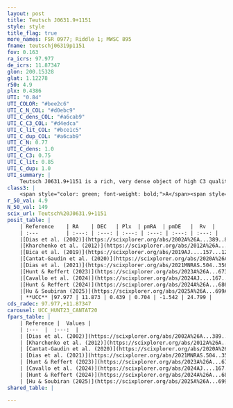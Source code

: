 ```yaml
---
layout: post
title: Teutsch J0631.9+1151
style: style
title_flag: true
more_names: FSR 0977; Riddle 1; MWSC 895
fname: teutschj06319p1151
fov: 0.163
ra_icrs: 97.977
de_icrs: 11.87347
glon: 200.15328
glat: 1.12278
r50: 4.9
plx: 0.4386
UTI: "0.84"
UTI_COLOR: "#bee2c6"
UTI_C_N_COL: "#d0ebc9"
UTI_C_dens_COL: "#a6cab9"
UTI_C_C3_COL: "#d4edca"
UTI_C_lit_COL: "#bce1c5"
UTI_C_dup_COL: "#a6cab9"
UTI_C_N: 0.77
UTI_C_dens: 1.0
UTI_C_C3: 0.75
UTI_C_lit: 0.85
UTI_C_dup: 1.0
UTI_summary: |
    Teutsch J0631.9+1151 is a rich, very dense object of high C3 quality. It is well-studied in the literature.
class3: |
    <span style="color: green; font-weight: bold;">A</span><span style="color: #FFC300; font-weight: bold;">B</span>
r_50_val: 4.9
N_50_val: 149
scix_url: Teutsch%20J0631.9+1151
posit_table: |
    | Reference    | RA    | DEC   | Plx  | pmRA  | pmDE   |  Rv  |
    | :---         | :---: | :---: | :---: | :---: | :---: | :---: |
    |[Dias et al. (2002)](https://scixplorer.org/abs/2002A%26A...389..871D) | 97.963 | 11.844 | -- | 3.15 | 0.25 | -- |
    |[Kharchenko et al. (2012)](https://scixplorer.org/abs/2012A%26A...543A.156K) | 97.965 | 11.845 | -- | 3.15 | 0.25 | -- |
    |[Bica et al. (2019)](https://scixplorer.org/abs/2019AJ....157...12B) | 97.972 | 11.844 | -- | -- | -- | -- |
    |[Cantat-Gaudin et al. (2020)](https://scixplorer.org/abs/2020A%26A...640A...1C) | 97.974 | 11.865 | 0.453 | 0.721 | -1.533 | -- |
    |[Dias et al. (2021)](https://scixplorer.org/abs/2021MNRAS.504..356D) | 97.975 | 11.857 | 0.44 | 0.7 | -1.528 | 23.464 |
    |[Hunt & Reffert (2023)](https://scixplorer.org/abs/2023A%26A...673A.114H) | 97.968 | 11.868 | 0.448 | 0.684 | -1.546 | 23.756 |
    |[Cavallo et al. (2024)](https://scixplorer.org/abs/2024AJ....167...12C) | 97.985 | 11.859 | 0.446 | -- | -- | -- |
    |[Hunt & Reffert (2024)](https://scixplorer.org/abs/2024A%26A...686A..42H) | 97.968 | 11.868 | 0.448 | 0.684 | -1.546 | 23.756 |
    |[Hu & Soubiran (2025)](https://scixplorer.org/abs/2025A%26A...699A.246H) | 97.985 | 11.859 | -- | -- | -- | -- |
    | **UCC** |97.977 | 11.873 | 0.439 | 0.704 | -1.542 | 24.799 | 
cds_radec: 97.977,+11.87347
carousel: UCC_HUNT23_CANTAT20
fpars_table: |
    | Reference |  Values |
    | :---  |  :---:  |
    | [Dias et al. (2002)](https://scixplorer.org/abs/2002A%26A...389..871D) | `E(B-V)=0.583, Dist=1916.0, Age=8.68` |
    | [Kharchenko et al. (2012)](https://scixplorer.org/abs/2012A%26A...543A.156K) | `e_bv=0.583, distance=1916, log_age=8.68` |
    | [Cantat-Gaudin et al. (2020)](https://scixplorer.org/abs/2020A%26A...640A...1C) | `AVNN=1, DMNN=11.7, AgeNN=8.93` |
    | [Dias et al. (2021)](https://scixplorer.org/abs/2021MNRAS.504..356D) | `Av=1.499, Dist=1776, logage=8.964, [Fe/H]=-0.151` |
    | [Hunt & Reffert (2023)](https://scixplorer.org/abs/2023A%26A...673A.114H) | `AV50=1.599, diffAV50=2.377, MOD50=11.505, logAge50=8.791` |
    | [Cavallo et al. (2024)](https://scixplorer.org/abs/2024AJ....167...12C) | `AV50=1.69, dMod50=11.65, logAge50=8.82, [Fe/H]50=0.12` |
    | [Hunt & Reffert (2024)](https://scixplorer.org/abs/2024A%26A...686A..42H) | `MassJ=382.000` |
    | [Hu & Soubiran (2025)](https://scixplorer.org/abs/2025A%26A...699A.246H) | `MA22=-0.14, MA23f=-0.34, MA23g=-0.05, MZ23=-0.26, MK24=-0.22, MF24=-0.21` |
shared_table: |
    
---
```

